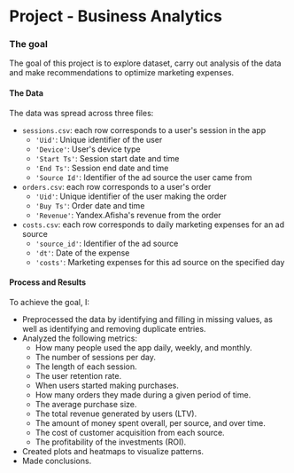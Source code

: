 # Project - Business Analytics

### The goal

The goal of this project is to explore dataset, carry out analysis of the data and make recommendations to optimize marketing expenses.

#### The Data

The data was spread across three files:
- `sessions.csv`: each row corresponds to a user's session in the app
    - `'Uid'`: Unique identifier of the user
    - `'Device'`: User's device type
    - `'Start Ts'`: Session start date and time
    - `'End Ts'`: Session end date and time
    - `'Source Id'`: Identifier of the ad source the user came from
- `orders.csv`: each row corresponds to a user's order
    - `'Uid'`: Unique identifier of the user making the order
    - `'Buy Ts'`: Order date and time
    - `'Revenue'`: Yandex.Afisha's revenue from the order
- `costs.csv`: each row corresponds to daily marketing expenses for an ad source
    - `'source_id'`: Identifier of the ad source
    - `'dt'`: Date of the expense
    - `'costs'`: Marketing expenses for this ad source on the specified day


#### Process and Results

To achieve the goal, I:

- Preprocessed the data by identifying and filling in missing values, as well as identifying and removing duplicate entries.
- Analyzed the following metrics:
    - How many people used the app daily, weekly, and monthly.
    - The number of sessions per day.
    - The length of each session.
    - The user retention rate.
    - When users started making purchases.
    - How many orders they made during a given period of time.
    - The average purchase size.
    - The total revenue generated by users (LTV).
    - The amount of money spent overall, per source, and over time.
    - The cost of customer acquisition from each source.
    - The profitability of the investments (ROI).
- Created plots and heatmaps to visualize patterns.
- Made conclusions.
